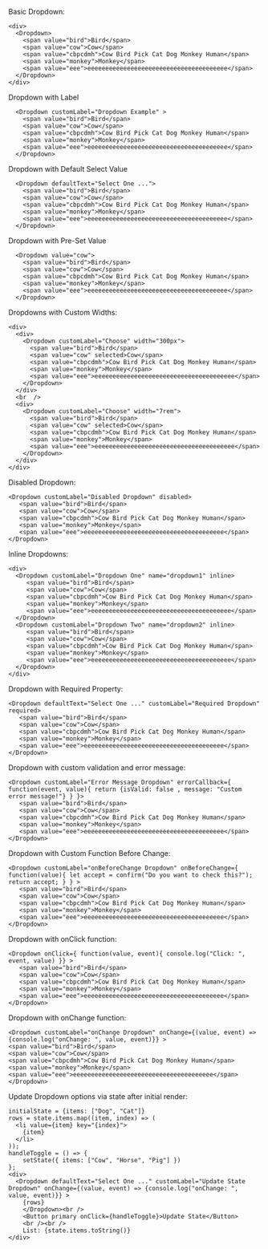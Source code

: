 Basic Dropdown:

    <div>
      <Dropdown>
        <span value="bird">Bird</span>
        <span value="cow">Cow</span>
        <span value="cbpcdmh">Cow Bird Pick Cat Dog Monkey Human</span>
        <span value="monkey">Monkey</span>
        <span value="eee">eeeeeeeeeeeeeeeeeeeeeeeeeeeeeeeeeeeeeee</span>
      </Dropdown>
    </div>

Dropdown with Label

      <Dropdown customLabel="Dropdown Example" >
        <span value="bird">Bird</span>
        <span value="cow">Cow</span>
        <span value="cbpcdmh">Cow Bird Pick Cat Dog Monkey Human</span>
        <span value="monkey">Monkey</span>
        <span value="eee">eeeeeeeeeeeeeeeeeeeeeeeeeeeeeeeeeeeeeee</span>
      </Dropdown>

Dropdown with Default Select Value

      <Dropdown defaultText="Select One ...">
        <span value="bird">Bird</span>
        <span value="cow">Cow</span>
        <span value="cbpcdmh">Cow Bird Pick Cat Dog Monkey Human</span>
        <span value="monkey">Monkey</span>
        <span value="eee">eeeeeeeeeeeeeeeeeeeeeeeeeeeeeeeeeeeeeee</span>
      </Dropdown>

Dropdown with Pre-Set Value

      <Dropdown value="cow">
        <span value="bird">Bird</span>
        <span value="cow">Cow</span>
        <span value="cbpcdmh">Cow Bird Pick Cat Dog Monkey Human</span>
        <span value="monkey">Monkey</span>
        <span value="eee">eeeeeeeeeeeeeeeeeeeeeeeeeeeeeeeeeeeeeee</span>
      </Dropdown>

Dropdowns with Custom Widths:

    <div>
      <div>
        <Dropdown customLabel="Choose" width="300px">
          <span value="bird">Bird</span>
          <span value="cow" selected>Cow</span>
          <span value="cbpcdmh">Cow Bird Pick Cat Dog Monkey Human</span>
          <span value="monkey">Monkey</span>
          <span value="eee">eeeeeeeeeeeeeeeeeeeeeeeeeeeeeeeeeeeeeee</span>
        </Dropdown>
      </div>
      <br  />
      <div>
        <Dropdown customLabel="Choose" width="7rem">
          <span value="bird">Bird</span>
          <span value="cow" selected>Cow</span>
          <span value="cbpcdmh">Cow Bird Pick Cat Dog Monkey Human</span>
          <span value="monkey">Monkey</span>
          <span value="eee">eeeeeeeeeeeeeeeeeeeeeeeeeeeeeeeeeeeeeee</span>
        </Dropdown>
      </div>
    </div>

Disabled Dropdown:

    <Dropdown customLabel="Disabled Dropdown" disabled>
       <span value="bird">Bird</span>
       <span value="cow">Cow</span>
       <span value="cbpcdmh">Cow Bird Pick Cat Dog Monkey Human</span>
       <span value="monkey">Monkey</span>
       <span value="eee">eeeeeeeeeeeeeeeeeeeeeeeeeeeeeeeeeeeeeee</span>
    </Dropdown>

Inline Dropdowns:

    <div>
      <Dropdown customLabel="Dropdown One" name="dropdown1" inline>
         <span value="bird">Bird</span>
         <span value="cow">Cow</span>
         <span value="cbpcdmh">Cow Bird Pick Cat Dog Monkey Human</span>
         <span value="monkey">Monkey</span>
         <span value="eee">eeeeeeeeeeeeeeeeeeeeeeeeeeeeeeeeeeeeeee</span>
      </Dropdown>
      <Dropdown customLabel="Dropdown Two" name="dropdown2" inline>
         <span value="bird">Bird</span>
         <span value="cow">Cow</span>
         <span value="cbpcdmh">Cow Bird Pick Cat Dog Monkey Human</span>
         <span value="monkey">Monkey</span>
         <span value="eee">eeeeeeeeeeeeeeeeeeeeeeeeeeeeeeeeeeeeeee</span>
      </Dropdown>
    </div>

Dropdown with Required Property:

    <Dropdown defaultText="Select One ..." customLabel="Required Dropdown" required>
       <span value="bird">Bird</span>
       <span value="cow">Cow</span>
       <span value="cbpcdmh">Cow Bird Pick Cat Dog Monkey Human</span>
       <span value="monkey">Monkey</span>
       <span value="eee">eeeeeeeeeeeeeeeeeeeeeeeeeeeeeeeeeeeeeee</span>
    </Dropdown>

Dropdown with custom validation and error message:

    <Dropdown customLabel="Error Message Dropdown" errorCallback={ function(event, value){ return {isValid: false , message: "Custom error message!"} } }>
       <span value="bird">Bird</span>
       <span value="cow">Cow</span>
       <span value="cbpcdmh">Cow Bird Pick Cat Dog Monkey Human</span>
       <span value="monkey">Monkey</span>
       <span value="eee">eeeeeeeeeeeeeeeeeeeeeeeeeeeeeeeeeeeeeee</span>
    </Dropdown>

Dropdown with Custom Function Before Change:

    <Dropdown customLabel="onBeforeChange Dropdown" onBeforeChange={ function(value){ let accept = confirm("Do you want to check this?"); return accept; } } >
       <span value="bird">Bird</span>
       <span value="cow">Cow</span>
       <span value="cbpcdmh">Cow Bird Pick Cat Dog Monkey Human</span>
       <span value="monkey">Monkey</span>
       <span value="eee">eeeeeeeeeeeeeeeeeeeeeeeeeeeeeeeeeeeeeee</span>
    </Dropdown>

Dropdown with onClick function:

    <Dropdown onClick={ function(value, event){ console.log("Click: ", event, value) }} >
       <span value="bird">Bird</span>
       <span value="cow">Cow</span>
       <span value="cbpcdmh">Cow Bird Pick Cat Dog Monkey Human</span>
       <span value="monkey">Monkey</span>
       <span value="eee">eeeeeeeeeeeeeeeeeeeeeeeeeeeeeeeeeeeeeee</span>
    </Dropdown>

Dropdown with onChange function:

    <Dropdown customLabel="onChange Dropdown" onChange={(value, event) => {console.log("onChange: ", value, event)}} >
    <span value="bird">Bird</span>
    <span value="cow">Cow</span>
    <span value="cbpcdmh">Cow Bird Pick Cat Dog Monkey Human</span>
    <span value="monkey">Monkey</span>
    <span value="eee">eeeeeeeeeeeeeeeeeeeeeeeeeeeeeeeeeeeeeee</span>
    </Dropdown>

Update Dropdown options via state after initial render:

    initialState = {items: ["Dog", "Cat"]}
    rows = state.items.map((item, index) => (
      <li value={item} key="{index}">
        {item}
      </li>
    ));
    handleToggle = () => {
        setState({ items: ["Cow", "Horse", "Pig"] })
    };
    <div> 
      <Dropdown defaultText="Select One ..." customLabel="Update State Dropdown" onChange={(value, event) => {console.log("onChange: ", value, event)}} >
        {rows}
        </Dropdown><br />
        <Button primary onClick={handleToggle}>Update State</Button>
        <br /><br />
        List: {state.items.toString()}
    </div>